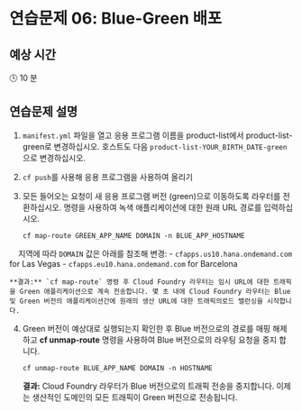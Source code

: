 # 연습문제 06: Blue-Green 배포

## 예상 시간

:clock4: 10 분

## 연습문제 설명

1. `manifest.yml` 파일을 열고 응용 프로그램 이름을 product-list에서 product-list-green로 변경하십시오. 호스트도 다음 `product-list-YOUR_BIRTH_DATE-green`으로 변경하십시오.

2. `cf push`를 사용해 응용 프로그램을 사용하여 올리기

3. 모든 들어오는 요청이 새 응용 프로그램 버전 (green)으로 이동하도록 라우터를 전환하십시오. 명령을 사용하여 녹색 애플리케이션에 대한 원래 URL 경로를 입력하십시오.
    ```
    cf map-route GREEN_APP_NAME DOMAIN -n BLUE_APP_HOSTNAME
    ```
    
    지역에 따라 `DOMAIN` 값은 아래를 참조해 변경:
    - `cfapps.us10.hana.ondemand.com` for Las Vegas
    - `cfapps.eu10.hana.ondemand.com` for Barcelona
    

    **결과:** `cf map-route` 명령 후 Cloud Foundry 라우터는 임시 URL에 대한 트래픽을 Green 애플리케이션으로 계속 전송합니다. 몇 초 내에 Cloud Foundry 라우터는 Blue 및 Green 버전의 애플리케이션간에 원래의 생산 URL에 대한 트래픽의로드 밸런싱을 시작합니다.


4. Green 버전이 예상대로 실행되는지 확인한 후 Blue 버전으로의 경로를 매핑 해제 하고 **cf unmap-route** 명령을 사용하여 Blue 버전으로의 라우팅 요청을 중지 합니다.
    ```
    cf unmap-route BLUE_APP_NAME DOMAIN -n HOSTNAME
    ```
    **결과:** Cloud Foundry 라우터가 Blue 버전으로의 트래픽 전송을 중지합니다. 이제는 생산적인 도메인의 모든 트래픽이 Green 버전으로 전송됩니다.
